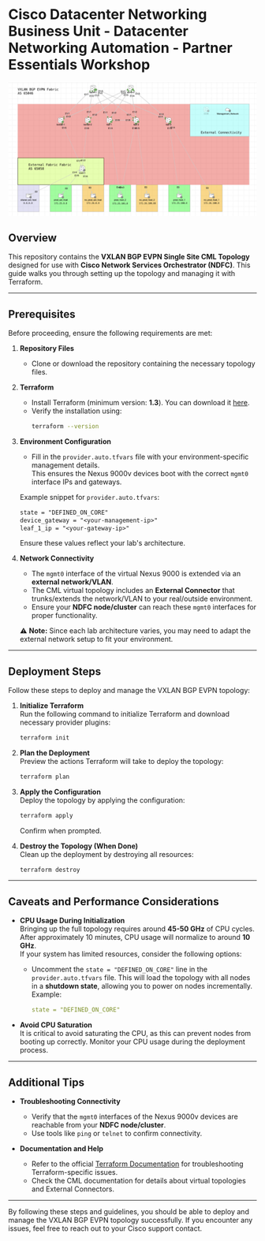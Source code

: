 # Cisco Datacenter Networking Business Unit - Datacenter Networking Automation - Partner Essentials Workshop

![Topology](content/single_site.png "Topology")

## Overview

This repository contains the **VXLAN BGP EVPN Single Site CML Topology** designed for use with **Cisco Network Services Orchestrator (NDFC)**. This guide walks you through setting up the topology and managing it with Terraform.

---

## Prerequisites

Before proceeding, ensure the following requirements are met:

1. **Repository Files**  
   - Clone or download the repository containing the necessary topology files.

2. **Terraform**  
   - Install Terraform (minimum version: **1.3**). You can download it [here](https://www.terraform.io/downloads.html).  
   - Verify the installation using:
     ```bash
     terraform --version
     ```

3. **Environment Configuration**  
   - Fill in the `provider.auto.tfvars` file with your environment-specific management details.  
     This ensures the Nexus 9000v devices boot with the correct `mgmt0` interface IPs and gateways.

   Example snippet for `provider.auto.tfvars`:
   ```hcl
   state = "DEFINED_ON_CORE"
   device_gateway = "<your-management-ip>"
   leaf_1_ip = "<your-gateway-ip>"
   ```
   Ensure these values reflect your lab's architecture.

4. **Network Connectivity**  
   - The `mgmt0` interface of the virtual Nexus 9000 is extended via an **external network/VLAN**.  
   - The CML virtual topology includes an **External Connector** that trunks/extends the network/VLAN to your real/outside environment.  
   - Ensure your **NDFC node/cluster** can reach these `mgmt0` interfaces for proper functionality.

   ⚠️ **Note:** Since each lab architecture varies, you may need to adapt the external network setup to fit your environment.

---

## Deployment Steps

Follow these steps to deploy and manage the VXLAN BGP EVPN topology:

1. **Initialize Terraform**  
   Run the following command to initialize Terraform and download necessary provider plugins:
   ```bash
   terraform init
   ```

2. **Plan the Deployment**  
   Preview the actions Terraform will take to deploy the topology:
   ```bash
   terraform plan
   ```

3. **Apply the Configuration**  
   Deploy the topology by applying the configuration:
   ```bash
   terraform apply
   ```
   Confirm when prompted.

4. **Destroy the Topology (When Done)**  
   Clean up the deployment by destroying all resources:
   ```bash
   terraform destroy
   ```

---

## Caveats and Performance Considerations

- **CPU Usage During Initialization**  
  Bringing up the full topology requires around **45-50 GHz** of CPU cycles.  
  After approximately 10 minutes, CPU usage will normalize to around **10 GHz**.  
  If your system has limited resources, consider the following options:
  - Uncomment the `state = "DEFINED_ON_CORE"` line in the `provider.auto.tfvars` file. This will load the topology with all nodes in a **shutdown state**, allowing you to power on nodes incrementally. Example:
    ```yaml
    state = "DEFINED_ON_CORE"
    ```

- **Avoid CPU Saturation**  
  It is critical to avoid saturating the CPU, as this can prevent nodes from booting up correctly. Monitor your CPU usage during the deployment process.

---

## Additional Tips

- **Troubleshooting Connectivity**  
  - Verify that the `mgmt0` interfaces of the Nexus 9000v devices are reachable from your **NDFC node/cluster**.
  - Use tools like `ping` or `telnet` to confirm connectivity.

- **Documentation and Help**  
  - Refer to the official [Terraform Documentation](https://www.terraform.io/docs) for troubleshooting Terraform-specific issues.
  - Check the CML documentation for details about virtual topologies and External Connectors.

---

By following these steps and guidelines, you should be able to deploy and manage the VXLAN BGP EVPN topology successfully. If you encounter any issues, feel free to reach out to your Cisco support contact.

